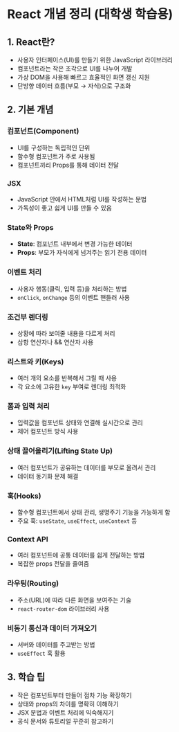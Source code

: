 # React 개념 정리 (대학생 학습용)

## 1. React란?
- 사용자 인터페이스(UI)를 만들기 위한 JavaScript 라이브러리  
- 컴포넌트라는 작은 조각으로 UI를 나누어 개발  
- 가상 DOM을 사용해 빠르고 효율적인 화면 갱신 지원  
- 단방향 데이터 흐름(부모 → 자식)으로 구조화

## 2. 기본 개념

### 컴포넌트(Component)
- UI를 구성하는 독립적인 단위  
- 함수형 컴포넌트가 주로 사용됨  
- 컴포넌트끼리 Props를 통해 데이터 전달

### JSX
- JavaScript 안에서 HTML처럼 UI를 작성하는 문법  
- 가독성이 좋고 쉽게 UI를 만들 수 있음

### State와 Props
- **State**: 컴포넌트 내부에서 변경 가능한 데이터  
- **Props**: 부모가 자식에게 넘겨주는 읽기 전용 데이터

### 이벤트 처리
- 사용자 행동(클릭, 입력 등)을 처리하는 방법  
- `onClick`, `onChange` 등의 이벤트 핸들러 사용

### 조건부 렌더링
- 상황에 따라 보여줄 내용을 다르게 처리  
- 삼항 연산자나 && 연산자 사용

### 리스트와 키(Keys)
- 여러 개의 요소를 반복해서 그릴 때 사용  
- 각 요소에 고유한 `key` 부여로 렌더링 최적화

### 폼과 입력 처리
- 입력값을 컴포넌트 상태와 연결해 실시간으로 관리  
- 제어 컴포넌트 방식 사용

### 상태 끌어올리기(Lifting State Up)
- 여러 컴포넌트가 공유하는 데이터를 부모로 올려서 관리  
- 데이터 동기화 문제 해결

### 훅(Hooks)
- 함수형 컴포넌트에서 상태 관리, 생명주기 기능을 가능하게 함  
- 주요 훅: `useState`, `useEffect`, `useContext` 등

### Context API
- 여러 컴포넌트에 공통 데이터를 쉽게 전달하는 방법  
- 복잡한 props 전달을 줄여줌

### 라우팅(Routing)
- 주소(URL)에 따라 다른 화면을 보여주는 기술  
- `react-router-dom` 라이브러리 사용

### 비동기 통신과 데이터 가져오기
- 서버와 데이터를 주고받는 방법  
-  `useEffect` 훅 활용

## 3. 학습 팁
- 작은 컴포넌트부터 만들어 점차 기능 확장하기  
- 상태와 props의 차이를 명확히 이해하기  
- JSX 문법과 이벤트 처리에 익숙해지기  
- 공식 문서와 튜토리얼 꾸준히 참고하기

